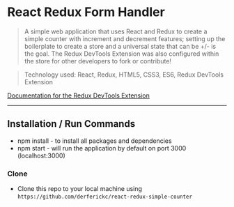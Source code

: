 # React Redux Form Handler

> A simple web application that uses React and Redux to create a simple counter with increment and decrement features; setting up the boilerplate to create a store and a universal state that can be +/- is the goal. The Redux DevTools Extension was also configured within the store for other developers to fork or contribute!

> Technology used: React, Redux, HTML5, CSS3, ES6, Redux DevTools Extension

<a href="https://github.com/zalmoxisus/redux-devtools-extension">
	<p>Documentation for the Redux DevTools Extension</p>
</a>

---

## Installation / Run Commands

- npm install - to install all packages and dependencies
- npm start - will run the application by default on port 3000 (localhost:3000)

### Clone

- Clone this repo to your local machine using `https://github.com/derferickc/react-redux-simple-counter`
